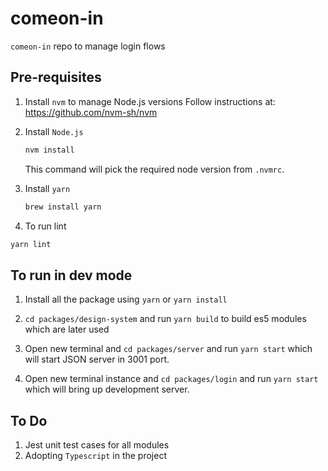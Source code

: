 # comeon-in

`comeon-in` repo to manage login flows

## Pre-requisites

1. Install `nvm` to manage Node.js versions
   Follow instructions at: https://github.com/nvm-sh/nvm

2. Install `Node.js`
   ```bash
   nvm install
   ```

   This command will pick the required node version from `.nvmrc`.

3. Install `yarn`

   ```bash
   brew install yarn
   ```

4. To run lint

  ```bash
  yarn lint
  ```

## To run in dev mode

1. Install all the package using `yarn` or `yarn install`

2. `cd packages/design-system` and run `yarn build` to build es5 modules which are later used

3. Open new terminal and `cd packages/server` and run `yarn start` which will start JSON server in 3001 port.

4. Open new terminal instance and `cd packages/login` and run `yarn start`  which will bring up development server.


## To Do

1. Jest unit test cases for all modules
2. Adopting `Typescript` in the project

